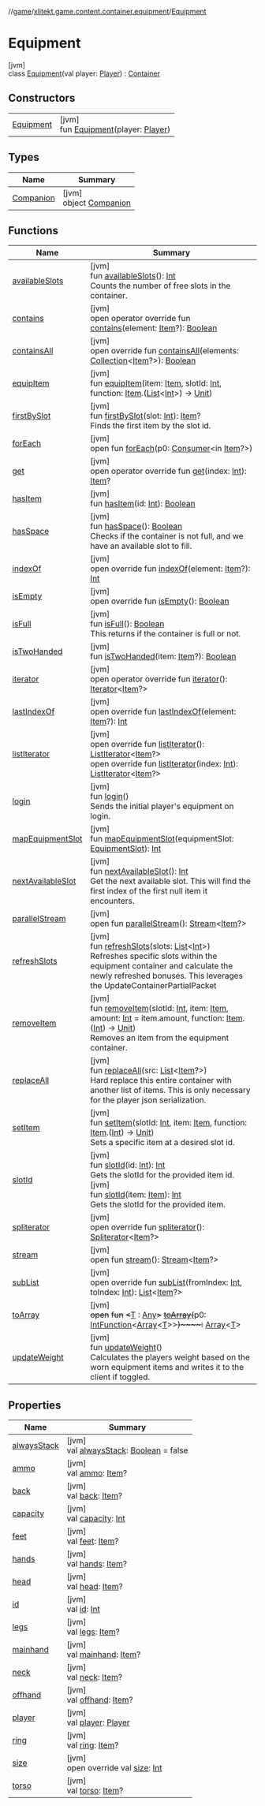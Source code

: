 //[game](../../../index.md)/[xlitekt.game.content.container.equipment](../index.md)/[Equipment](index.md)

# Equipment

[jvm]\
class [Equipment](index.md)(val player: [Player](../../xlitekt.game.actor.player/-player/index.md)) : [Container](../../xlitekt.game.content.container/-container/index.md)

## Constructors

| | |
|---|---|
| [Equipment](-equipment.md) | [jvm]<br>fun [Equipment](-equipment.md)(player: [Player](../../xlitekt.game.actor.player/-player/index.md)) |

## Types

| Name | Summary |
|---|---|
| [Companion](-companion/index.md) | [jvm]<br>object [Companion](-companion/index.md) |

## Functions

| Name | Summary |
|---|---|
| [availableSlots](../../xlitekt.game.content.container/-container/available-slots.md) | [jvm]<br>fun [availableSlots](../../xlitekt.game.content.container/-container/available-slots.md)(): [Int](https://kotlinlang.org/api/latest/jvm/stdlib/kotlin/-int/index.html)<br>Counts the number of free slots in the container. |
| [contains](../../xlitekt.game.content.container.inventory/-inventory/index.md#-832982485%2FFunctions%2F440369633) | [jvm]<br>open operator override fun [contains](../../xlitekt.game.content.container.inventory/-inventory/index.md#-832982485%2FFunctions%2F440369633)(element: [Item](../../xlitekt.game.content.item/-item/index.md)?): [Boolean](https://kotlinlang.org/api/latest/jvm/stdlib/kotlin/-boolean/index.html) |
| [containsAll](../../xlitekt.game.content.container.inventory/-inventory/index.md#1748844052%2FFunctions%2F440369633) | [jvm]<br>open override fun [containsAll](../../xlitekt.game.content.container.inventory/-inventory/index.md#1748844052%2FFunctions%2F440369633)(elements: [Collection](https://kotlinlang.org/api/latest/jvm/stdlib/kotlin.collections/-collection/index.html)&lt;[Item](../../xlitekt.game.content.item/-item/index.md)?&gt;): [Boolean](https://kotlinlang.org/api/latest/jvm/stdlib/kotlin/-boolean/index.html) |
| [equipItem](equip-item.md) | [jvm]<br>fun [equipItem](equip-item.md)(item: [Item](../../xlitekt.game.content.item/-item/index.md), slotId: [Int](https://kotlinlang.org/api/latest/jvm/stdlib/kotlin/-int/index.html), function: [Item](../../xlitekt.game.content.item/-item/index.md).([List](https://kotlinlang.org/api/latest/jvm/stdlib/kotlin.collections/-list/index.html)&lt;[Int](https://kotlinlang.org/api/latest/jvm/stdlib/kotlin/-int/index.html)&gt;) -&gt; [Unit](https://kotlinlang.org/api/latest/jvm/stdlib/kotlin/-unit/index.html)) |
| [firstBySlot](../../xlitekt.game.content.container/-container/first-by-slot.md) | [jvm]<br>fun [firstBySlot](../../xlitekt.game.content.container/-container/first-by-slot.md)(slot: [Int](https://kotlinlang.org/api/latest/jvm/stdlib/kotlin/-int/index.html)): [Item](../../xlitekt.game.content.item/-item/index.md)?<br>Finds the first item by the slot id. |
| [forEach](../../xlitekt.game.content.container.inventory/-inventory/index.md#-787918496%2FFunctions%2F440369633) | [jvm]<br>open fun [forEach](../../xlitekt.game.content.container.inventory/-inventory/index.md#-787918496%2FFunctions%2F440369633)(p0: [Consumer](https://docs.oracle.com/javase/8/docs/api/java/util/function/Consumer.html)&lt;in [Item](../../xlitekt.game.content.item/-item/index.md)?&gt;) |
| [get](../../xlitekt.game.queue/-queued-script-list/index.md#961975567%2FFunctions%2F440369633) | [jvm]<br>open operator override fun [get](../../xlitekt.game.queue/-queued-script-list/index.md#961975567%2FFunctions%2F440369633)(index: [Int](https://kotlinlang.org/api/latest/jvm/stdlib/kotlin/-int/index.html)): [Item](../../xlitekt.game.content.item/-item/index.md)? |
| [hasItem](../../xlitekt.game.content.container/-container/has-item.md) | [jvm]<br>fun [hasItem](../../xlitekt.game.content.container/-container/has-item.md)(id: [Int](https://kotlinlang.org/api/latest/jvm/stdlib/kotlin/-int/index.html)): [Boolean](https://kotlinlang.org/api/latest/jvm/stdlib/kotlin/-boolean/index.html) |
| [hasSpace](../../xlitekt.game.content.container/-container/has-space.md) | [jvm]<br>fun [hasSpace](../../xlitekt.game.content.container/-container/has-space.md)(): [Boolean](https://kotlinlang.org/api/latest/jvm/stdlib/kotlin/-boolean/index.html)<br>Checks if the container is not full, and we have an available slot to fill. |
| [indexOf](../../xlitekt.game.content.container.inventory/-inventory/index.md#-2006796799%2FFunctions%2F440369633) | [jvm]<br>open override fun [indexOf](../../xlitekt.game.content.container.inventory/-inventory/index.md#-2006796799%2FFunctions%2F440369633)(element: [Item](../../xlitekt.game.content.item/-item/index.md)?): [Int](https://kotlinlang.org/api/latest/jvm/stdlib/kotlin/-int/index.html) |
| [isEmpty](../../xlitekt.game.queue/-queued-script-list/index.md#-1000881820%2FFunctions%2F440369633) | [jvm]<br>open override fun [isEmpty](../../xlitekt.game.queue/-queued-script-list/index.md#-1000881820%2FFunctions%2F440369633)(): [Boolean](https://kotlinlang.org/api/latest/jvm/stdlib/kotlin/-boolean/index.html) |
| [isFull](../../xlitekt.game.content.container/-container/is-full.md) | [jvm]<br>fun [isFull](../../xlitekt.game.content.container/-container/is-full.md)(): [Boolean](https://kotlinlang.org/api/latest/jvm/stdlib/kotlin/-boolean/index.html)<br>This returns if the container is full or not. |
| [isTwoHanded](is-two-handed.md) | [jvm]<br>fun [isTwoHanded](is-two-handed.md)(item: [Item](../../xlitekt.game.content.item/-item/index.md)?): [Boolean](https://kotlinlang.org/api/latest/jvm/stdlib/kotlin/-boolean/index.html) |
| [iterator](../../xlitekt.game.queue/-queued-script-list/index.md#-1577986619%2FFunctions%2F440369633) | [jvm]<br>open operator override fun [iterator](../../xlitekt.game.queue/-queued-script-list/index.md#-1577986619%2FFunctions%2F440369633)(): [Iterator](https://kotlinlang.org/api/latest/jvm/stdlib/kotlin.collections/-iterator/index.html)&lt;[Item](../../xlitekt.game.content.item/-item/index.md)?&gt; |
| [lastIndexOf](../../xlitekt.game.content.container.inventory/-inventory/index.md#-271149685%2FFunctions%2F440369633) | [jvm]<br>open override fun [lastIndexOf](../../xlitekt.game.content.container.inventory/-inventory/index.md#-271149685%2FFunctions%2F440369633)(element: [Item](../../xlitekt.game.content.item/-item/index.md)?): [Int](https://kotlinlang.org/api/latest/jvm/stdlib/kotlin/-int/index.html) |
| [listIterator](../../xlitekt.game.queue/-queued-script-list/index.md#-236165689%2FFunctions%2F440369633) | [jvm]<br>open override fun [listIterator](../../xlitekt.game.queue/-queued-script-list/index.md#-236165689%2FFunctions%2F440369633)(): [ListIterator](https://kotlinlang.org/api/latest/jvm/stdlib/kotlin.collections/-list-iterator/index.html)&lt;[Item](../../xlitekt.game.content.item/-item/index.md)?&gt;<br>open override fun [listIterator](../../xlitekt.game.queue/-queued-script-list/index.md#845091493%2FFunctions%2F440369633)(index: [Int](https://kotlinlang.org/api/latest/jvm/stdlib/kotlin/-int/index.html)): [ListIterator](https://kotlinlang.org/api/latest/jvm/stdlib/kotlin.collections/-list-iterator/index.html)&lt;[Item](../../xlitekt.game.content.item/-item/index.md)?&gt; |
| [login](login.md) | [jvm]<br>fun [login](login.md)()<br>Sends the initial player's equipment on login. |
| [mapEquipmentSlot](map-equipment-slot.md) | [jvm]<br>fun [mapEquipmentSlot](map-equipment-slot.md)(equipmentSlot: [EquipmentSlot](../../../../shared/shared/xlitekt.shared.resource/-equipment-slot/index.md)): [Int](https://kotlinlang.org/api/latest/jvm/stdlib/kotlin/-int/index.html) |
| [nextAvailableSlot](../../xlitekt.game.content.container/-container/next-available-slot.md) | [jvm]<br>fun [nextAvailableSlot](../../xlitekt.game.content.container/-container/next-available-slot.md)(): [Int](https://kotlinlang.org/api/latest/jvm/stdlib/kotlin/-int/index.html)<br>Get the next available slot. This will find the first index of the first null item it encounters. |
| [parallelStream](../../xlitekt.game.queue/-queued-script-list/index.md#-1592339412%2FFunctions%2F440369633) | [jvm]<br>open fun [parallelStream](../../xlitekt.game.queue/-queued-script-list/index.md#-1592339412%2FFunctions%2F440369633)(): [Stream](https://docs.oracle.com/javase/8/docs/api/java/util/stream/Stream.html)&lt;[Item](../../xlitekt.game.content.item/-item/index.md)?&gt; |
| [refreshSlots](refresh-slots.md) | [jvm]<br>fun [refreshSlots](refresh-slots.md)(slots: [List](https://kotlinlang.org/api/latest/jvm/stdlib/kotlin.collections/-list/index.html)&lt;[Int](https://kotlinlang.org/api/latest/jvm/stdlib/kotlin/-int/index.html)&gt;)<br>Refreshes specific slots within the equipment container and calculate the newly refreshed bonuses. This leverages the UpdateContainerPartialPacket |
| [removeItem](remove-item.md) | [jvm]<br>fun [removeItem](remove-item.md)(slotId: [Int](https://kotlinlang.org/api/latest/jvm/stdlib/kotlin/-int/index.html), item: [Item](../../xlitekt.game.content.item/-item/index.md), amount: [Int](https://kotlinlang.org/api/latest/jvm/stdlib/kotlin/-int/index.html) = item.amount, function: [Item](../../xlitekt.game.content.item/-item/index.md).([Int](https://kotlinlang.org/api/latest/jvm/stdlib/kotlin/-int/index.html)) -&gt; [Unit](https://kotlinlang.org/api/latest/jvm/stdlib/kotlin/-unit/index.html))<br>Removes an item from the equipment container. |
| [replaceAll](../../xlitekt.game.content.container/-container/replace-all.md) | [jvm]<br>fun [replaceAll](../../xlitekt.game.content.container/-container/replace-all.md)(src: [List](https://kotlinlang.org/api/latest/jvm/stdlib/kotlin.collections/-list/index.html)&lt;[Item](../../xlitekt.game.content.item/-item/index.md)?&gt;)<br>Hard replace this entire container with another list of items. This is only necessary for the player json serialization. |
| [setItem](../../xlitekt.game.content.container/-container/set-item.md) | [jvm]<br>fun [setItem](../../xlitekt.game.content.container/-container/set-item.md)(slotId: [Int](https://kotlinlang.org/api/latest/jvm/stdlib/kotlin/-int/index.html), item: [Item](../../xlitekt.game.content.item/-item/index.md), function: [Item](../../xlitekt.game.content.item/-item/index.md).([Int](https://kotlinlang.org/api/latest/jvm/stdlib/kotlin/-int/index.html)) -&gt; [Unit](https://kotlinlang.org/api/latest/jvm/stdlib/kotlin/-unit/index.html))<br>Sets a specific item at a desired slot id. |
| [slotId](../../xlitekt.game.content.container/-container/slot-id.md) | [jvm]<br>fun [slotId](../../xlitekt.game.content.container/-container/slot-id.md)(id: [Int](https://kotlinlang.org/api/latest/jvm/stdlib/kotlin/-int/index.html)): [Int](https://kotlinlang.org/api/latest/jvm/stdlib/kotlin/-int/index.html)<br>Gets the slotId for the provided item id.<br>[jvm]<br>fun [slotId](../../xlitekt.game.content.container/-container/slot-id.md)(item: [Item](../../xlitekt.game.content.item/-item/index.md)): [Int](https://kotlinlang.org/api/latest/jvm/stdlib/kotlin/-int/index.html)<br>Gets the slotId for the provided item. |
| [spliterator](../../xlitekt.game.queue/-queued-script-list/index.md#703021258%2FFunctions%2F440369633) | [jvm]<br>open override fun [spliterator](../../xlitekt.game.queue/-queued-script-list/index.md#703021258%2FFunctions%2F440369633)(): [Spliterator](https://docs.oracle.com/javase/8/docs/api/java/util/Spliterator.html)&lt;[Item](../../xlitekt.game.content.item/-item/index.md)?&gt; |
| [stream](../../xlitekt.game.queue/-queued-script-list/index.md#135225651%2FFunctions%2F440369633) | [jvm]<br>open fun [stream](../../xlitekt.game.queue/-queued-script-list/index.md#135225651%2FFunctions%2F440369633)(): [Stream](https://docs.oracle.com/javase/8/docs/api/java/util/stream/Stream.html)&lt;[Item](../../xlitekt.game.content.item/-item/index.md)?&gt; |
| [subList](../../xlitekt.game.queue/-queued-script-list/index.md#423386006%2FFunctions%2F440369633) | [jvm]<br>open override fun [subList](../../xlitekt.game.queue/-queued-script-list/index.md#423386006%2FFunctions%2F440369633)(fromIndex: [Int](https://kotlinlang.org/api/latest/jvm/stdlib/kotlin/-int/index.html), toIndex: [Int](https://kotlinlang.org/api/latest/jvm/stdlib/kotlin/-int/index.html)): [List](https://kotlinlang.org/api/latest/jvm/stdlib/kotlin.collections/-list/index.html)&lt;[Item](../../xlitekt.game.content.item/-item/index.md)?&gt; |
| [toArray](../../xlitekt.game.queue/-queued-script-list/index.md#-1215154575%2FFunctions%2F440369633) | [jvm]<br>~~open~~ ~~fun~~ ~~&lt;~~[T](../../xlitekt.game.queue/-queued-script-list/index.md#-1215154575%2FFunctions%2F440369633) : [Any](https://kotlinlang.org/api/latest/jvm/stdlib/kotlin/-any/index.html)~~&gt;~~ [~~toArray~~](../../xlitekt.game.queue/-queued-script-list/index.md#-1215154575%2FFunctions%2F440369633)~~(~~p0: [IntFunction](https://docs.oracle.com/javase/8/docs/api/java/util/function/IntFunction.html)&lt;[Array](https://kotlinlang.org/api/latest/jvm/stdlib/kotlin/-array/index.html)&lt;[T](../../xlitekt.game.queue/-queued-script-list/index.md#-1215154575%2FFunctions%2F440369633)&gt;&gt;~~)~~~~:~~ [Array](https://kotlinlang.org/api/latest/jvm/stdlib/kotlin/-array/index.html)&lt;[T](../../xlitekt.game.queue/-queued-script-list/index.md#-1215154575%2FFunctions%2F440369633)&gt; |
| [updateWeight](update-weight.md) | [jvm]<br>fun [updateWeight](update-weight.md)()<br>Calculates the players weight based on the worn equipment items and writes it to the client if toggled. |

## Properties

| Name | Summary |
|---|---|
| [alwaysStack](../../xlitekt.game.content.container/-container/always-stack.md) | [jvm]<br>val [alwaysStack](../../xlitekt.game.content.container/-container/always-stack.md): [Boolean](https://kotlinlang.org/api/latest/jvm/stdlib/kotlin/-boolean/index.html) = false |
| [ammo](ammo.md) | [jvm]<br>val [ammo](ammo.md): [Item](../../xlitekt.game.content.item/-item/index.md)? |
| [back](back.md) | [jvm]<br>val [back](back.md): [Item](../../xlitekt.game.content.item/-item/index.md)? |
| [capacity](../../xlitekt.game.content.container/-container/capacity.md) | [jvm]<br>val [capacity](../../xlitekt.game.content.container/-container/capacity.md): [Int](https://kotlinlang.org/api/latest/jvm/stdlib/kotlin/-int/index.html) |
| [feet](feet.md) | [jvm]<br>val [feet](feet.md): [Item](../../xlitekt.game.content.item/-item/index.md)? |
| [hands](hands.md) | [jvm]<br>val [hands](hands.md): [Item](../../xlitekt.game.content.item/-item/index.md)? |
| [head](head.md) | [jvm]<br>val [head](head.md): [Item](../../xlitekt.game.content.item/-item/index.md)? |
| [id](../../xlitekt.game.content.container/-container/id.md) | [jvm]<br>val [id](../../xlitekt.game.content.container/-container/id.md): [Int](https://kotlinlang.org/api/latest/jvm/stdlib/kotlin/-int/index.html) |
| [legs](legs.md) | [jvm]<br>val [legs](legs.md): [Item](../../xlitekt.game.content.item/-item/index.md)? |
| [mainhand](mainhand.md) | [jvm]<br>val [mainhand](mainhand.md): [Item](../../xlitekt.game.content.item/-item/index.md)? |
| [neck](neck.md) | [jvm]<br>val [neck](neck.md): [Item](../../xlitekt.game.content.item/-item/index.md)? |
| [offhand](offhand.md) | [jvm]<br>val [offhand](offhand.md): [Item](../../xlitekt.game.content.item/-item/index.md)? |
| [player](player.md) | [jvm]<br>val [player](player.md): [Player](../../xlitekt.game.actor.player/-player/index.md) |
| [ring](ring.md) | [jvm]<br>val [ring](ring.md): [Item](../../xlitekt.game.content.item/-item/index.md)? |
| [size](../../xlitekt.game.queue/-queued-script-list/index.md#844915858%2FProperties%2F440369633) | [jvm]<br>open override val [size](../../xlitekt.game.queue/-queued-script-list/index.md#844915858%2FProperties%2F440369633): [Int](https://kotlinlang.org/api/latest/jvm/stdlib/kotlin/-int/index.html) |
| [torso](torso.md) | [jvm]<br>val [torso](torso.md): [Item](../../xlitekt.game.content.item/-item/index.md)? |
